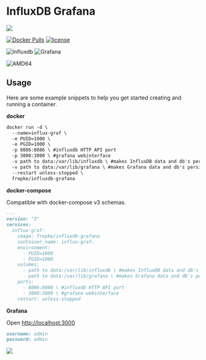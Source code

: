 # InfluxDB Grafana

![](https://pi2s.files.wordpress.com/2017/01/influxgrafanalogo.png)

[![Docker Pulls](https://img.shields.io/docker/pulls/frepke/influxdb-grafana.svg?style=plastic)](https://hub.docker.com/repository/docker/frepke/influxdb-grafana)
[![license](https://img.shields.io/github/license/frepke/influxdb-grafana.svg?style=plastic)](https://hub.docker.com/repository/docker/frepke/influxdb-grafana)

![Influxdb](https://img.shields.io/badge/InfluxDB-1.8.4-orange?style=plastic)
![Grafana](https://img.shields.io/badge/Grafana-8.0.0-orange?style=plastic)

![AMD64](https://img.shields.io/badge/Architecture-AMD64-darkred?style=plastic)

## Usage

Here are some example snippets to help you get started creating and running a container.

**docker**

```markdown
docker run -d \
  --name=influx-graf \
  -e PUID=1000 \
  -e PGID=1000 \
  -p 8086:8086 \ #influxdb HTTP API port
  -p 3000:3000 \ #grafana webinterface
  -v path to data:/var/lib/influxdb \ #makes InfluxDB data and db's persistent
  -v path to data:/var/lib/grafana \ #makes Grafana data and db's persistent
  --restart unless-stopped \
  frepke/influxdb-grafana
```

**docker-compose**

Compatible with docker-compose v3 schemas.

```markdown
---
version: "3"
services:
  influx-graf:
    image: frepke/influxdb-grafana
    container_name: influx-graf:
    environment:
      - PUID=1000
      - PGID=1000
    volumes:
      - path to data:/var/lib/influxdb \ #makes InfluxDB data and db's persistent
      - path to data:/var/lib/grafana \ #makes Grafana data and db's persistent
    ports:
      - 8086:8086 \ #influxdb HTTP API port
      - 3000:3000 \ #grafana webinterface
    restart: unless-stopped
```

**Grafana**

Open <http://localhost:3000>
```markdown
username: admin
password: admin
```



<a href="https://www.buymeacoffee.com/frepke"><img src="https://img.buymeacoffee.com/button-api/?text=Buy me a coffee&emoji=&slug=frepke&button_colour=5F7FFF&font_colour=ffffff&font_family=Cookie&outline_colour=000000&coffee_colour=FFDD00"></a>

